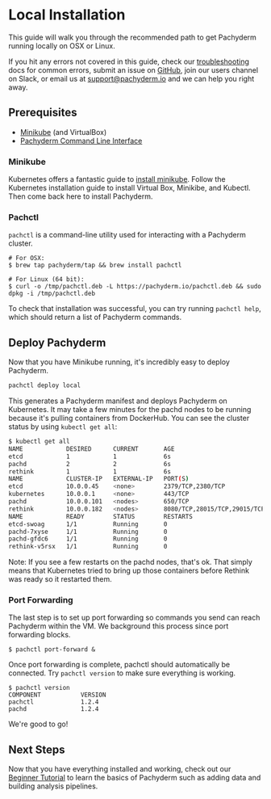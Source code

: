 # Local Installation
This guide will walk you through the recommended path to get Pachyderm running locally on OSX or Linux.

If you hit any errors not covered in this guide, check our [troubleshooting](http://pachyderm.readthedocs.io/en/stable/getting_started/troubleshooting.html) docs for common errors, submit an issue on [GitHub](https://github.com/pachyderm/pachyderm), join our users channel on Slack, or email us at [support@pachyderm.io](mailto:support@pachyderm.io) and we can help you right away.

## Prerequisites
- [Minikube](#minikube) (and VirtualBox)
- [Pachyderm Command Line Interface](#pachctl)

### Minikube

Kubernetes offers a fantastic guide to [install minikube](http://kubernetes.io/docs/getting-started-guides/minikube). Follow the Kubernetes installation guide to install Virtual Box, Minikibe, and Kubectl. Then come back here to install Pachyderm.

### Pachctl

`pachctl` is a command-line utility used for interacting with a Pachyderm cluster.


```shell
# For OSX:
$ brew tap pachyderm/tap && brew install pachctl

# For Linux (64 bit):
$ curl -o /tmp/pachctl.deb -L https://pachyderm.io/pachctl.deb && sudo dpkg -i /tmp/pachctl.deb
```

To check that installation was successful, you can try running `pachctl help`, which should return a list of Pachyderm commands.

## Deploy Pachyderm
Now that you have Minikube running, it's incredibly easy to deploy Pachyderm.

```sh
pachctl deploy local
```
This generates a Pachyderm manifest and deploys Pachyderm on Kubernetes. It may take a few minutes for the pachd nodes to be running because it's pulling containers from DockerHub. You can see the cluster status by using `kubectl get all`:

```sh
$ kubectl get all
NAME            DESIRED      CURRENT       AGE
etcd            1            1             6s
pachd           2            2             6s
rethink         1            1             6s
NAME            CLUSTER-IP   EXTERNAL-IP   PORT(S)                        AGE
etcd            10.0.0.45    <none>        2379/TCP,2380/TCP              6s
kubernetes      10.0.0.1     <none>        443/TCP                        6m
pachd           10.0.0.101   <nodes>       650/TCP                        6s
rethink         10.0.0.182   <nodes>       8080/TCP,28015/TCP,29015/TCP   6s
NAME            READY        STATUS        RESTARTS                       AGE
etcd-swoag      1/1          Running       0                              6s
pachd-7xyse     1/1          Running       0                              6s
pachd-gfdc6     1/1          Running       0                              6s
rethink-v5rsx   1/1          Running       0                              6s
```
Note: If you see a few restarts on the pachd nodes, that's ok. That simply means that Kubernetes tried to bring up those containers before Rethink was ready so it restarted them.

### Port Forwarding

The last step is to set up port forwarding so commands you send can reach Pachyderm within the VM. We background this process since port forwarding blocks.

```shell
$ pachctl port-forward &
```

Once port forwarding is complete, pachctl should automatically be connected. Try `pachctl version` to make sure everything is working.

```shell
$ pachctl version
COMPONENT           VERSION
pachctl             1.2.4
pachd               1.2.4
```

We're good to go!


## Next Steps

Now that you have everything installed and working, check out our [Beginner Tutorial](./beginner_tutorial.html) to learn the basics of Pachyderm such as adding data and building analysis pipelines.




